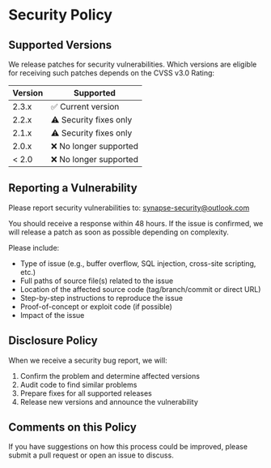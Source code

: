 # Security Policy

## Supported Versions

We release patches for security vulnerabilities. Which versions are eligible for
receiving such patches depends on the CVSS v3.0 Rating:

| Version | Supported          |
| ------- | ------------------ |
| 2.3.x   | ✅ Current version |
| 2.2.x   | ⚠️ Security fixes only |
| 2.1.x   | ⚠️ Security fixes only |
| 2.0.x   | ❌ No longer supported |
| < 2.0   | ❌ No longer supported |

## Reporting a Vulnerability

Please report security vulnerabilities to: synapse-security@outlook.com

You should receive a response within 48 hours. If the issue is confirmed, we will
release a patch as soon as possible depending on complexity.

Please include:
- Type of issue (e.g., buffer overflow, SQL injection, cross-site scripting, etc.)
- Full paths of source file(s) related to the issue
- Location of the affected source code (tag/branch/commit or direct URL)
- Step-by-step instructions to reproduce the issue
- Proof-of-concept or exploit code (if possible)
- Impact of the issue

## Disclosure Policy

When we receive a security bug report, we will:
1. Confirm the problem and determine affected versions
2. Audit code to find similar problems
3. Prepare fixes for all supported releases
4. Release new versions and announce the vulnerability

## Comments on this Policy

If you have suggestions on how this process could be improved, please submit a
pull request or open an issue to discuss.
